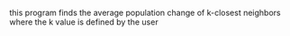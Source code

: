 this program finds the average population change of k-closest neighbors where the k value is defined by the user 
